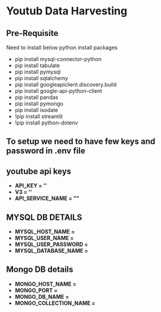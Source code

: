 # Youtub Data Harvesting 

## Pre-Requisite

Need to install below python install packages
 - pip install mysql-connector-python
 - pip install tabulate
 - pip install pymysql
 - pip install sqlalchemy
 - pip install googleapiclient.discovery.build
 - pip install google-api-python-client
 - pip install pandas
 - pip install pymongo
 - pip install isodate
 - !pip install streamlit
 - !pip install python-dotenv

 ## To setup we need to have few keys and password in .env file

 ## youtube api keys
 - **API_KEY = '<your api keys>'**
 - **V3 = '<your version number>'**
 - **API_SERVICE_NAME = "<your service name>"**

## MYSQL DB DETAILS 
 - **MYSQL_HOST_NAME = <replace host name>**
 - **MYSQL_USER_NAME = <replace mysql user name>**
 - **MYSQL_USER_PASSWORD = <replace mysql password here>**
 - **MYSQL_DATABASE_NAME = <replace your database name here>**

## Mongo DB details
 - **MONGO_HOST_NAME = <replace host name>**
 - **MONGO_PORT = <replace port number>**
 - **MONGO_DB_NAME = <replace db name>**
 - **MONGO_COLLECTION_NAME = <replace collection name>**
